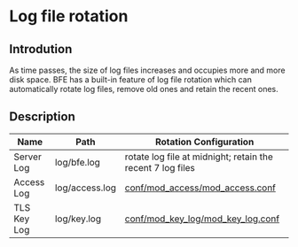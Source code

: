# Log file rotation

## Introdution

As time passes, the size of log files increases and occupies more and more disk space.
BFE has a built-in feature of log file rotation which can automatically rotate log files, 
remove old ones and retain the recent ones.

## Description

| Name        | Path           | Rotation Configuration            |
| ----------- | -------------- | --------------------------------- |
| Server Log  | log/bfe.log    | rotate log file at midnight; retain the recent 7 log files |
| Access Log  | log/access.log | [conf/mod_access/mod_access.conf](../modules/mod_access/mod_access.md) |
| TLS Key Log | log/key.log    | [conf/mod_key_log/mod_key_log.conf](../modules/mod_key_log/mod_key_log.md) |
